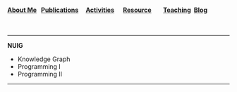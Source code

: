 ####  [About Me](README.md) &nbsp; [Publications](./Publications.html)&nbsp; &nbsp; &nbsp;[Activities](./Activities.html)&nbsp; &nbsp; &nbsp; [Resource](./Resource.html)&nbsp; &nbsp; &nbsp;  &nbsp; [Teaching](./teaching.html)&nbsp; [Blog](./blog.html)&nbsp;

&nbsp;
&nbsp;
&nbsp;
&nbsp;

****


**NUIG**
- Knowledge Graph
- Programming Ι
- Programming ΙΙ






****
